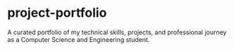 # project-portfolio
A curated portfolio of my technical skills, projects, and professional journey as a Computer Science and Engineering student.
